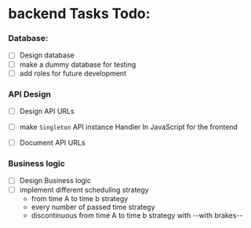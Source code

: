 # backend Tasks Todo:

### Database: 
- [ ] Design database
- [ ] make a dummy database for testing 
- [ ] add roles for future development

### API Design 
- [ ] Design API URLs
- [ ] make `Singleton` API instance Handler In JavaScript for the frontend
- [ ] Document API URLs


###  Business logic
- [ ] Design Business logic 
- [ ] implement different scheduling strategy
    - from time A to time b strategy
    - every number of passed time strategy
    - discontinuous from time A to time b strategy with --with brakes--


